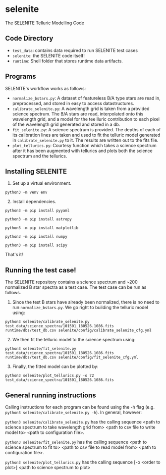 # selenite
The SELENITE Telluric Modelling Code

## Code Directory
* `test_data`: contains data required to run SELENITE test cases
* `selenite`: the SELENITE code itself!
* `runtime`: Shell folder that stores runtime data artifacts.

## Programs
SELENITE's workflow works as follows: 
* `normalize_bstars.py`: A dataset of featureless B/A type stars are read in, preprocessed, and stored in easy to access datastructures.
* `calibrate_selenite.py`: A wavelength grid is taken from a provided science spectrum. The B/A stars are read, interpolated onto this wavelength grid, and a model for the tee lluric contribution to each pixel of the wavelength grid generated and stored in a db.
* `fit_selenite.py`: A science spectrum is provided. The depths of each of its calibration lines are taken and used to fit the telluric model generated in `calibrate_selenite.py` to it. The results are written out to the fits file.
* `plot_tellurics.py`: Courtesy function which takes a science spectrum after it has been augmented with tellurics and plots both the science spectrum and the tellurics.

## Installing SELENITE
1. Set up a virtual environment.

```python3 -m venv env```

2. Install dependencies.

```python3 -m pip install pyyaml```

```python3 -m pip install astropy```

```python3 -m pip install matplotlib```

```python3 -m pip install numpy```

```python3 -m pip install scipy```

That's it!

## Running the test case!
The SELENITE repository contains a science spectrum and ~200 normalized B star spectra as a test case. The test case can be run as follows.
1. Since the test B stars have already been normalized, there is no need to run `normalize_bstars.py`. We go right to building the telluric model using:

```python3 selenite/calibrate_selenite.py test_data/science_spectra/101501_180526.1086.fits runtime/dbs/test_db.csv selenite/config/calibrate_selenite_cfg.yml```

2. We then fit the telluric model to the science spectrum using:

```python3 selenite/fit_selenite.py test_data/science_spectra/101501_180526.1086.fits runtime/dbs/test_db.csv selenite/config/fit_selenite_cfg.yml```

3. Finally, the fitted model can be plotted by:

```python3 selenite/plot_tellurics.py -o 72 test_data/science_spectra/101501_180526.1086.fits```

## General running instructions
Calling instructions for each program can be found using the -h flag (e.g. `python3 selenite/calibrate_selenite.py -h`). In general, however:

`python3 selenite/calibrate_selenite.py` has the calling sequence \<path to science spectrum to take wavelength grid from> \<path to csv file to write model to> \<path to configuration file>.
  
`python3 selenite/fit_selenite.py` has the calling sequence \<path to science spectrum to fit to> \<path to csv file to read model from> \<path to configuration file>.
  
`python3 selenite/plot_tellurics.py` has the calling sequence [-o \<order to plot>] \<path to science spectrum to plot>
 
